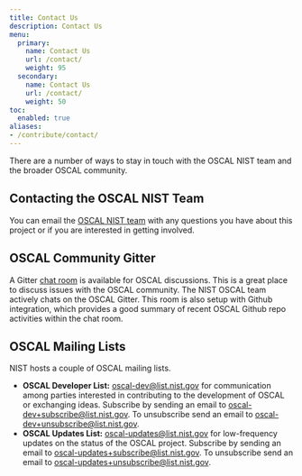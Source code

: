 ```yaml
---
title: Contact Us
description: Contact Us
menu:
  primary:
    name: Contact Us
    url: /contact/
    weight: 95
  secondary:
    name: Contact Us
    url: /contact/
    weight: 50
toc:
  enabled: true
aliases:
- /contribute/contact/
---
```


There are a number of ways to stay in touch with the OSCAL NIST team and the broader OSCAL community.

## Contacting the OSCAL NIST Team

You can email the [OSCAL NIST team](mailto:oscal@nist.gov) with any questions you have about this project or if you are interested in getting involved.

## OSCAL Community Gitter

A Gitter [chat room](https://gitter.im/usnistgov-OSCAL/Lobby) is available for OSCAL discussions. This is a great place to discuss issues with the OSCAL community. The NIST OSCAL team actively chats on the OSCAL Gitter. This room is also setup with Github integration, which provides a good summary of recent OSCAL Github repo activities within the chat room.

## OSCAL Mailing Lists

NIST hosts a couple of OSCAL mailing lists.

- **OSCAL Developer List:** [oscal-dev@list.nist.gov](mailto:oscal-dev@list.nist.gov) for communication among parties interested in contributing to the development of OSCAL or exchanging ideas. Subscribe by sending an email to [oscal-dev+subscribe@list.nist.gov](mailto:oscal-dev+subscribe@list.nist.gov). To unsubscribe send an email to [oscal-dev+unsubscribe@list.nist.gov](mailto:oscal-dev+unsubscribe@list.nist.gov).
- **OSCAL Updates List:** [oscal-updates@list.nist.gov](mailto:oscal-updates@list.nist.gov) for low-frequency updates on the status of the OSCAL project. Subscribe by sending an email to [oscal-updates+subscribe@list.nist.gov](mailto:oscal-updates+subscribe@list.nist.gov). To unsubscribe send an email to [oscal-updates+unsubscribe@list.nist.gov](mailto:oscal-updates+unsubscribe@list.nist.gov).
